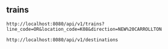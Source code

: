 ## trains

```
http://localhost:8080/api/v1/trains?line_code=OR&location_code=K08&direction=NEW%20CARROLLTON
```

```
http://localhost:8080/api/v1/destinations
```

